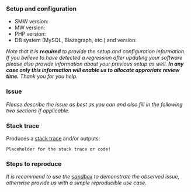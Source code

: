### Setup and configuration

- SMW version:
- MW version:
- PHP version:
- DB system (MySQL, Blazegraph, etc.) and version:

_Note that it is **required** to provide the setup and configuration information. If you believe to have detected a regression after updating your software please also provide information about your previous setup as well. **In any case only this information will enable us to allocate approriate review time.** Thank you for you help._

### Issue
_Please describe the issue as best as you can and also fill in the following two sections if applicable._

### Stack trace
Produces a [stack trace](https://www.semantic-mediawiki.org/wiki/Help:Identifying_bugs) and/or outputs:

```
Placeholder for the stack trace or code!
```

### Steps to reproduce
_It is recommend to use the [sandbox](https://sandbox.semantic-mediawiki.org) to demonstrate the observed issue, otherwise provide us with a simple reproducible use case._
